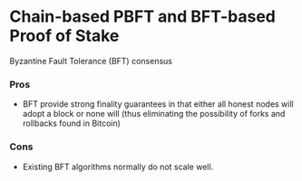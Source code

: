 # Chain-based PBFT and BFT-based Proof of Stake

Byzantine Fault Tolerance \(BFT\) consensus

### Pros

* BFT provide strong finality guarantees in that either all honest nodes will adopt a block or none will \(thus eliminating the possibility of forks and rollbacks found in Bitcoin\) 

### Cons

* Existing BFT algorithms normally do not scale well.

